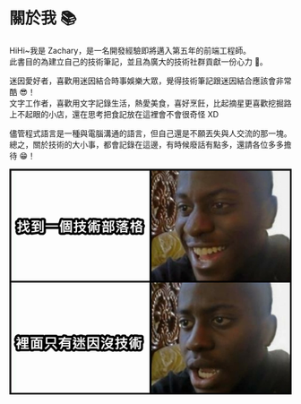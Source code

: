 # 關於我 📚

HiHi~我是 Zachary，是一名開發經驗即將邁入第五年的前端工程師。<br>
此書目的為建立自己的技術筆記，並且為廣大的技術社群貢獻一份心力 💪。<br>

迷因愛好者，喜歡用迷因結合時事娛樂大眾，覺得技術筆記跟迷因結合應該會非常酷 😎！<br>
文字工作者，喜歡用文字記錄生活，熱愛美食，喜好烹飪，比起摘星更喜歡挖掘路上不起眼的小店，還在思考把食記放在這裡會不會很奇怪 XD<br>

儘管程式語言是一種與電腦溝通的語言，但自己還是不願丟失與人交流的那一塊。<br>
總之，關於技術的大小事，都會記錄在這邊，有時候廢話有點多，還請各位多多擔待 😁！<br>

<img src="./images/about-me/meme.png" width="600" >